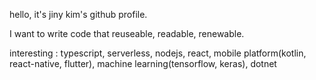 hello, it's jiny kim's github profile.

I want to write code that reuseable, readable, renewable.

interesting :
typescript, serverless, nodejs, react, mobile platform(kotlin, react-native, flutter), machine learning(tensorflow, keras), dotnet
